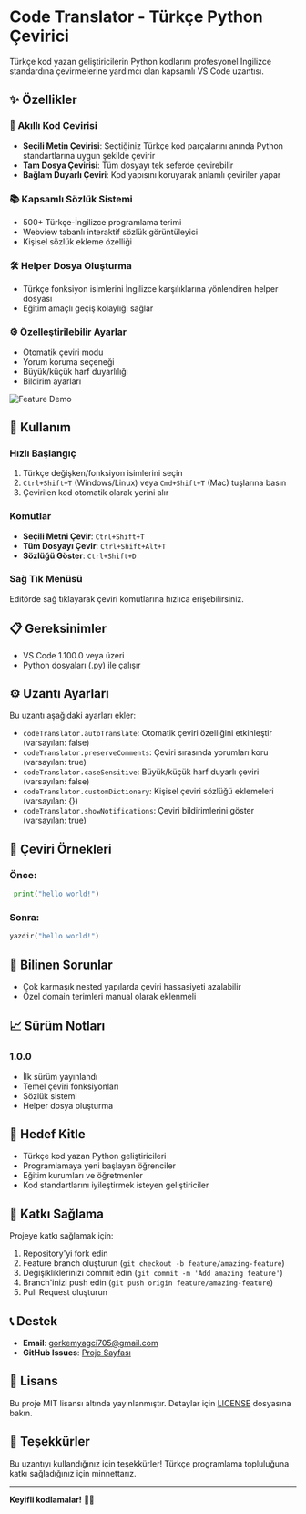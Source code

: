 # Code Translator - Türkçe Python Çevirici

Türkçe kod yazan geliştiricilerin Python kodlarını profesyonel İngilizce standardına çevirmelerine yardımcı olan kapsamlı VS Code uzantısı.

## ✨ Özellikler

### 🔄 Akıllı Kod Çevirisi
- **Seçili Metin Çevirisi**: Seçtiğiniz Türkçe kod parçalarını anında Python standartlarına uygun şekilde çevirir
- **Tam Dosya Çevirisi**: Tüm dosyayı tek seferde çevirebilir
- **Bağlam Duyarlı Çeviri**: Kod yapısını koruyarak anlamlı çeviriler yapar

### 📚 Kapsamlı Sözlük Sistemi
- 500+ Türkçe-İngilizce programlama terimi
- Webview tabanlı interaktif sözlük görüntüleyici
- Kişisel sözlük ekleme özelliği

### 🛠️ Helper Dosya Oluşturma
- Türkçe fonksiyon isimlerini İngilizce karşılıklarına yönlendiren helper dosyası
- Eğitim amaçlı geçiş kolaylığı sağlar

### ⚙️ Özelleştirilebilir Ayarlar
- Otomatik çeviri modu
- Yorum koruma seçeneği
- Büyük/küçük harf duyarlılığı
- Bildirim ayarları

![Feature Demo](images/feature-demo.gif)

## 🚀 Kullanım

### Hızlı Başlangıç
1. Türkçe değişken/fonksiyon isimlerini seçin
2. `Ctrl+Shift+T` (Windows/Linux) veya `Cmd+Shift+T` (Mac) tuşlarına basın
3. Çevirilen kod otomatik olarak yerini alır

### Komutlar
- **Seçili Metni Çevir**: `Ctrl+Shift+T`
- **Tüm Dosyayı Çevir**: `Ctrl+Shift+Alt+T`
- **Sözlüğü Göster**: `Ctrl+Shift+D`

### Sağ Tık Menüsü
Editörde sağ tıklayarak çeviri komutlarına hızlıca erişebilirsiniz.

## 📋 Gereksinimler

- VS Code 1.100.0 veya üzeri
- Python dosyaları (.py) ile çalışır

## ⚙️ Uzantı Ayarları

Bu uzantı aşağıdaki ayarları ekler:

- `codeTranslator.autoTranslate`: Otomatik çeviri özelliğini etkinleştir (varsayılan: false)
- `codeTranslator.preserveComments`: Çeviri sırasında yorumları koru (varsayılan: true)
- `codeTranslator.caseSensitive`: Büyük/küçük harf duyarlı çeviri (varsayılan: false)
- `codeTranslator.customDictionary`: Kişisel çeviri sözlüğü eklemeleri (varsayılan: {})
- `codeTranslator.showNotifications`: Çeviri bildirimlerini göster (varsayılan: true)

## 📝 Çeviri Örnekleri

### Önce:
```python
 print("hello world!")
```

### Sonra:
```python
yazdir("hello world!")
```

## 🐛 Bilinen Sorunlar

- Çok karmaşık nested yapılarda çeviri hassasiyeti azalabilir
- Özel domain terimleri manual olarak eklenmeli

## 📈 Sürüm Notları

### 1.0.0
- İlk sürüm yayınlandı
- Temel çeviri fonksiyonları
- Sözlük sistemi
- Helper dosya oluşturma

## 🎯 Hedef Kitle

- Türkçe kod yazan Python geliştiricileri
- Programlamaya yeni başlayan öğrenciler
- Eğitim kurumları ve öğretmenler
- Kod standartlarını iyileştirmek isteyen geliştiriciler

## 🤝 Katkı Sağlama

Projeye katkı sağlamak için:
1. Repository'yi fork edin
2. Feature branch oluşturun (`git checkout -b feature/amazing-feature`)
3. Değişikliklerinizi commit edin (`git commit -m 'Add amazing feature'`)
4. Branch'inizi push edin (`git push origin feature/amazing-feature`)
5. Pull Request oluşturun

## 📞 Destek

- **Email**: gorkemyagci705@gmail.com
- **GitHub Issues**: [Proje Sayfası](https://github.com/gorkemyagci/code-translator/issues)

## 📜 Lisans

Bu proje MIT lisansı altında yayınlanmıştır. Detaylar için [LICENSE](LICENSE) dosyasına bakın.

## 🌟 Teşekkürler

Bu uzantıyı kullandığınız için teşekkürler! Türkçe programlama topluluğuna katkı sağladığınız için minnettarız.

---

**Keyifli kodlamalar!** 🐍✨